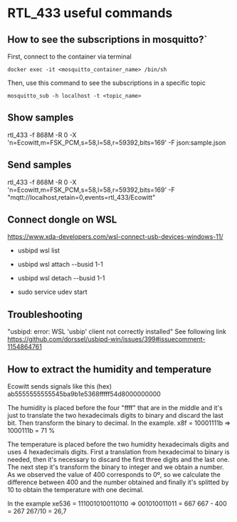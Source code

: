 # RTL_433 useful commands

## How to see the subscriptions in mosquitto?`

First, connect to the container via terminal

`docker exec -it <mosquitto_container_name> /bin/sh`

Then, use this command to see the subscriptions in a specific topic

`mosquitto_sub -h localhost -t <topic_name>`

## Show samples

rtl_433 -f 868M -R 0 -X 'n=Ecowitt,m=FSK_PCM,s=58,l=58,r=59392,bits=169' -F json:sample.json

## Send samples

rtl_433 -f 868M -R 0 -X 'n=Ecowitt,m=FSK_PCM,s=58,l=58,r=59392,bits=169' -F "mqtt://localhost,retain=0,events=rtl_433/Ecowitt"

## Connect dongle on WSL

https://www.xda-developers.com/wsl-connect-usb-devices-windows-11/

- usbipd wsl list

- usbipd wsl attach --busid 1-1

- usbipd wsl detach --busid 1-1

- sudo service udev start

## Troubleshooting

"usbipd: error: WSL 'usbip' client not correctly installed" See following link
https://github.com/dorssel/usbipd-win/issues/399#issuecomment-1154864761

## How to extract the humidity and temperature

Ecowitt sends signals like this (hex)
ab5555555555545ba9b1e5368fffff54d8000000000

The humidity is placed before the four "ffff" that are in the middle and it's just to translate the two hexadecimals digits to binary and discard the last bit. Then transform the binary to decimal. In the example.
x8f = 10001111b => 1000111b = 71 %

The temperature is placed before the two humidity hexadecimals digits and uses 4 hexadecimals digits. First a translation from hexadecimal to binary is needed, then it's necessary to discard the first three digits and the last one. The next step it's transform the binary to integer and we obtain a number. As we observed the value of 400 corresponds to 0º, so we calculate the difference between 400 and the number obtained and finally it's splitted by 10 to obtain the temperature with one decimal.

In the example
xe536 = 1110010100110110 => 001010011011 = 667
667 - 400 = 267
267/10 = 26,7

